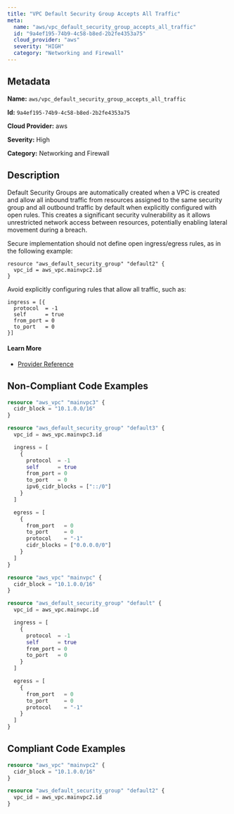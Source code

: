 ```yaml
---
title: "VPC Default Security Group Accepts All Traffic"
meta:
  name: "aws/vpc_default_security_group_accepts_all_traffic"
  id: "9a4ef195-74b9-4c58-b8ed-2b2fe4353a75"
  cloud_provider: "aws"
  severity: "HIGH"
  category: "Networking and Firewall"
---
```


## Metadata
**Name:** `aws/vpc_default_security_group_accepts_all_traffic`

**Id:** `9a4ef195-74b9-4c58-b8ed-2b2fe4353a75`

**Cloud Provider:** aws

**Severity:** High

**Category:** Networking and Firewall

## Description
Default Security Groups are automatically created when a VPC is created and allow all inbound traffic from resources assigned to the same security group and all outbound traffic by default when explicitly configured with open rules. This creates a significant security vulnerability as it allows unrestricted network access between resources, potentially enabling lateral movement during a breach. 

Secure implementation should not define open ingress/egress rules, as in the following example:
```
resource "aws_default_security_group" "default2" {
  vpc_id = aws_vpc.mainvpc2.id
}
```

Avoid explicitly configuring rules that allow all traffic, such as:
```
ingress = [{
  protocol  = -1
  self      = true
  from_port = 0
  to_port   = 0
}]
```

#### Learn More

 - [Provider Reference](https://registry.terraform.io/providers/hashicorp/aws/latest/docs/resources/default_security_group)

## Non-Compliant Code Examples
```terraform
resource "aws_vpc" "mainvpc3" {
  cidr_block = "10.1.0.0/16"
}

resource "aws_default_security_group" "default3" {
  vpc_id = aws_vpc.mainvpc3.id

  ingress = [
    {
      protocol  = -1
      self      = true
      from_port = 0
      to_port   = 0
      ipv6_cidr_blocks = ["::/0"]
    }
  ]

  egress = [
    {
      from_port   = 0
      to_port     = 0
      protocol    = "-1"
      cidr_blocks = ["0.0.0.0/0"]
    }
  ]
}

```

```terraform
resource "aws_vpc" "mainvpc" {
  cidr_block = "10.1.0.0/16"
}

resource "aws_default_security_group" "default" {
  vpc_id = aws_vpc.mainvpc.id

  ingress = [
    {
      protocol  = -1
      self      = true
      from_port = 0
      to_port   = 0
    }
  ]

  egress = [
    {
      from_port   = 0
      to_port     = 0
      protocol    = "-1"
    }
  ]
}

```

## Compliant Code Examples
```terraform
resource "aws_vpc" "mainvpc2" {
  cidr_block = "10.1.0.0/16"
}

resource "aws_default_security_group" "default2" {
  vpc_id = aws_vpc.mainvpc2.id
}

```